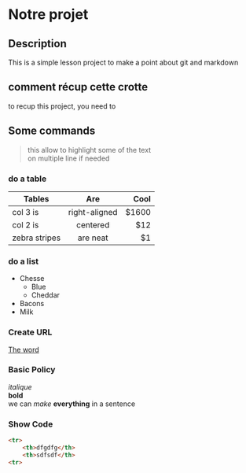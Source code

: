 # Notre projet

## Description
This is a simple lesson project to make a point about git and markdown

## comment récup cette crotte

to recup this project, you need to  

## Some commands
>this allow to highlight some of the text  
>on multiple line if needed

### do a table
| Tables        | Are           | Cool  |
| ------------- |:-------------:| -----:|
| col 3 is      | right-aligned | $1600 |
| col 2 is      | centered      |   $12 |
| zebra stripes | are neat      |    $1 |

### do a list
- Chesse
    - Blue
    - Cheddar
- Bacons
- Milk

### Create URL
[The word](https://www.google.com)

### Basic Policy

*italique*  
**bold**  
we can *make* **everything** in a sentence

### Show Code

``` html
<tr>
    <th>dfgdfg</th>
    <th>sdfsdf</th>
<tr>
```